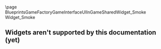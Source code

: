 \page BlueprintsGameFactoryGameInterfaceUIInGameSharedWidget_Smoke Widget_Smoke
## Widgets aren't supported by this documentation (yet)
